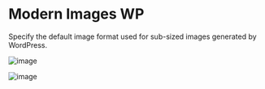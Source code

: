 # Modern Images WP

Specify the default image format used for sub-sized images generated by WordPress.

![image](https://user-images.githubusercontent.com/2676022/115454921-8c161080-a1de-11eb-9bcd-53ca0e54201a.png)

![image](https://user-images.githubusercontent.com/2676022/115454990-9f28e080-a1de-11eb-8890-9dc4dd129457.png)
